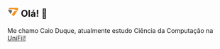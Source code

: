  ## <img src="unifil_extensao.png" alt="Badge" style="width: 5%;"> Olá! 👋

Me chamo Caio Duque, atualmente estudo Ciência da Computação na [UniFil!](<https://unifil.br/>)
